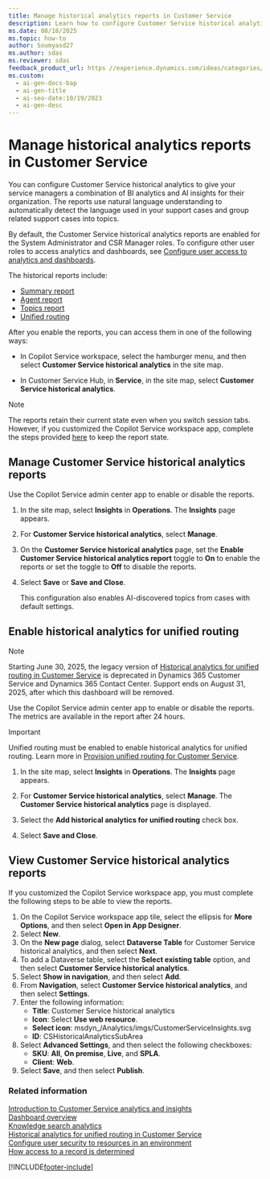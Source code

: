 ```yaml
---
title: Manage historical analytics reports in Customer Service
description: Learn how to configure Customer Service historical analytics reports in Omnichannel for Customer Service.
ms.date: 08/18/2025
ms.topic: how-to
author: Soumyasd27
ms.author: sdas
ms.reviewer: sdas
feedback_product_url: https //experience.dynamics.com/ideas/categories/list/?category=a7f4a807-de3b-eb11-a813-000d3a579c38&forum=b68e50a6-88d9-e811-a96b-000d3a1be7ad
ms.custom:
  - ai-gen-docs-bap
  - ai-gen-title
  - ai-seo-date:10/19/2023
  - ai-gen-desc
---
```


# Manage historical analytics reports in Customer Service

You can configure Customer Service historical analytics to give your service managers a combination of BI analytics and AI insights for their organization. The reports use natural language understanding to automatically detect the language used in your support cases and group related support cases into topics.

By default, the Customer Service historical analytics reports are enabled for the System Administrator and CSR Manager roles. To configure other user roles to access analytics and dashboards, see [Configure user access to analytics and dashboards](configure-customer-service-analytics-insights-csh.md#configure-user-access-to-analytics-and-dashboards).

The historical reports include:

- [Summary report](../use/summary-dashboard-cs.md)
- [Agent report](../use/agent-dashboard-cs.md)
- [Topics report](../use/case-topics-dashboard-cs.md)
- [Unified routing](../use/cs-historical-analytics-unified-routing.md)

After you enable the reports, you can access them in one of the following ways:

- In Copilot Service workspace, select the hamburger menu, and then select **Customer Service historical analytics** in the site map.

- In Customer Service Hub, in **Service**, in the site map, select **Customer Service historical analytics**.

> [!NOTE]
> The reports retain their current state even when you switch session tabs. However, if you customized the Copilot Service workspace app, complete the steps provided [here](analytics_overview.md#keep-the-report-state-when-you-switch-session-tabs) to keep the report state.

## Manage Customer Service historical analytics reports

Use the Copilot Service admin center app to enable or disable the reports.

1. In the site map, select **Insights** in **Operations**. The **Insights** page appears.
     
1. For **Customer Service historical analytics**, select **Manage**.
     
1. On the **Customer Service historical analytics** page, set the **Enable Customer Service historical analytics report** toggle to **On** to enable the reports or set the toggle to **Off** to disable the reports.

1. Select **Save** or **Save and Close**.

   This configuration also enables AI-discovered topics from cases with default settings.

## Enable historical analytics for unified routing

> [!NOTE]
> Starting June 30, 2025, the legacy version of [Historical analytics for unified routing in Customer Service](../use/cs-historical-analytics-unified-routing.md#historical-analytics-for-unified-routing-in-customer-service) is deprecated in Dynamics 365 Customer Service and Dynamics 365 Contact Center. Support ends on August 31, 2025, after which this dashboard will be removed.

Use the Copilot Service admin center app to enable or disable the reports. The metrics are available in the report after 24 hours.

> [!IMPORTANT]
>
> Unified routing must be enabled to enable historical analytics for unified routing. Learn more in [Provision unified routing for Customer Service](provision-unified-routing.md).

1. In the site map, select **Insights** in **Operations**. The **Insights** page appears.
     
1. For **Customer Service historical analytics**, select **Manage**. The **Customer Service historical analytics** page is displayed. 

1. Select the **Add historical analytics for unified routing** check box.  

1. Select **Save and Close**.

## View Customer Service historical analytics reports

If you customized the Copilot Service workspace app, you must complete the following steps to be able to view the reports.

1. On the Copilot Service workspace app tile, select the ellipsis for **More Options**, and then select **Open in App Designer**.
1. Select **New**.
1. On the **New page** dialog, select **Dataverse Table** for Customer Service historical analytics, and then select **Next**.
1. To add a Dataverse table, select the **Select existing table** option, and then select **Customer Service historical analytics**.
1. Select **Show in navigation**, and then select **Add**.
1. From **Navigation**, select **Customer Service historical analytics**, and then select **Settings**.
1. Enter the following information:
    - **Title**: Customer Service historical analytics
    - **Icon**: Select **Use web resource**.
    - **Select icon**: msdyn_/Analytics/imgs/CustomerServiceInsights.svg
    - **ID**: CSHistoricalAnalyticsSubArea
1. Select **Advanced Settings**, and then select the following checkboxes:
    - **SKU**: **All**, **On premise**, **Live**, and **SPLA**.
    - **Client**: **Web**.
1. Select **Save**, and then select **Publish**.

### Related information

[Introduction to Customer Service analytics and insights](../implement/introduction-customer-service-analytics.md)  
[Dashboard overview](../use/customer-service-analytics-insights-csh.md)  
[Knowledge search analytics](../use/knowledge-search-analytics-cs.md)  
[Historical analytics for unified routing in Customer Service](../use/cs-historical-analytics-unified-routing.md)   
[Configure user security to resources in an environment](/power-platform/admin/database-security)  
[How access to a record is determined](/power-platform/admin/how-record-access-determined)  

[!INCLUDE[footer-include](../../includes/footer-banner.md)]
